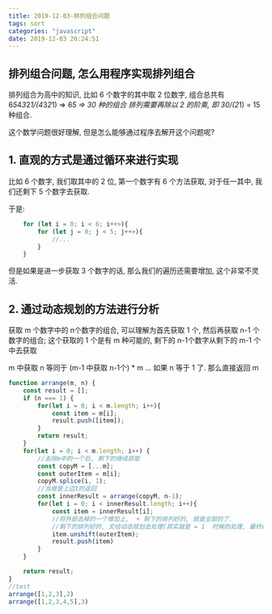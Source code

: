 ```yaml
---
title: 2019-12-03-排列组合问题
tags: sort
categories: "javascript"
date: 2019-12-03 20:24:51
---
```



## 排列组合问题, 怎么用程序实现排列组合

排列组合为高中的知识, 比如 6 个数字的其中取 2 位数字, 组合总共有
6*5*4*3*2*1/(4*3*2*1) => 6*5 => 30 种的组合
排列需要再除以 2 的阶乘, 即 30/(2*1) = 15 种组合.

这个数学问题很好理解, 但是怎么能够通过程序去解开这个问题呢?

## 1. 直观的方式是通过循环来进行实现

比如 6 个数字, 我们取其中的 2 位,
第一个数字有 6 个方法获取, 对于任一其中, 我们还剩下 5 个数字去获取.

于是:

```javascript
    for (let i = 0; i < 6; i++>){
        for (let j = 0; j < 5; j++>){
            //...
        }
    }
```

但是如果是进一步获取 3 个数字的话, 那么我们的遍历还需要增加, 这个非常不灵活.

## 2. 通过动态规划的方法进行分析

获取 m 个数字中的 n个数字的组合, 可以理解为首先获取 1 个, 然后再获取 n-1 个数字的组合;
这个获取的 1 个是有 m 种可能的, 剩下的 n-1个数字从剩下的 m-1 个中去获取

m 中获取 n 等同于 (m-1 中获取 n-1个) * m
...
如果 n 等于 1 了. 那么直接返回 m

```javascript
function arrange(m, n) {
    const result = [];
    if (n === 1) {
        for(let i = 0; i < m.length; i++){
            const item = m[i];
            result.push([item]);
        }
        return result;
    }
    for(let i = 0; i < m.length; i++) {
        //去除m中的一个后, 剩下的继续获取
        const copyM = [...m];
        const outerItem = m[i];
        copyM.splice(i, 1);
        //当做是上边1的返回
        const innerResult = arrange(copyM, n-1);
        for(let i = 0; i < innerResult.length; i++){
            const item = innerResult[i];
            //将外部去掉的一个增加上,  + 剩下的排列好的, 就是全部的了.
            //剩下的排列好的, 交给动态规划去处理(其实就是 = 1  时候的处理, 最终都会归到 = 1 上边去.)
            item.unshift(outerItem);
            result.push(item)
        }
    }

    return result;
}
//test
arrange([1,2,3],2)
arrange([1,2,3,4,5],3)

```
